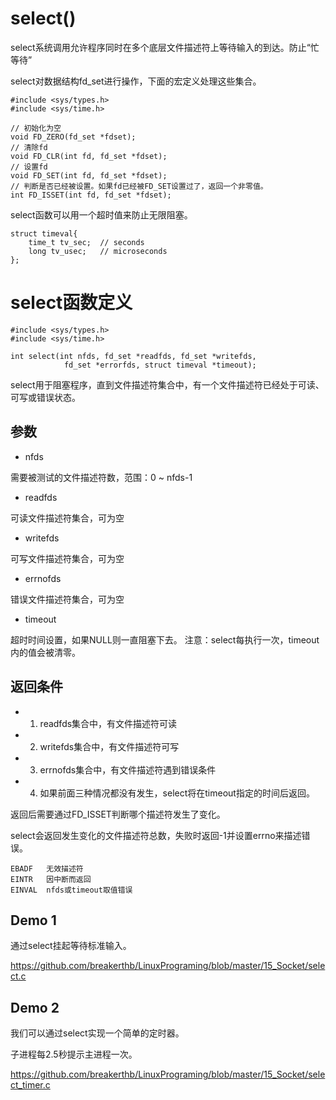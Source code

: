 # select()

select系统调用允许程序同时在多个底层文件描述符上等待输入的到达。防止“忙等待”

select对数据结构fd_set进行操作，下面的宏定义处理这些集合。

    #include <sys/types.h>
    #include <sys/time.h>
    
    // 初始化为空
    void FD_ZERO(fd_set *fdset); 
    // 清除fd
    void FD_CLR(int fd, fd_set *fdset);
    // 设置fd
    void FD_SET(int fd, fd_set *fdset);
    // 判断是否已经被设置。如果fd已经被FD_SET设置过了，返回一个非零值。
    int FD_ISSET(int fd, fd_set *fdset);
    
select函数可以用一个超时值来防止无限阻塞。

    struct timeval{
        time_t tv_sec;  // seconds
        long tv_usec;   // microseconds
    };
    
# select函数定义

    #include <sys/types.h>
    #include <sys/time.h>
    
    int select(int nfds, fd_set *readfds, fd_set *writefds,
                fd_set *errorfds, struct timeval *timeout);
                
select用于阻塞程序，直到文件描述符集合中，有一个文件描述符已经处于可读、可写或错误状态。

## 参数

- nfds

需要被测试的文件描述符数，范围：0 ~ nfds-1

- readfds

可读文件描述符集合，可为空

- writefds

可写文件描述符集合，可为空

- errnofds

错误文件描述符集合，可为空

- timeout

超时时间设置，如果NULL则一直阻塞下去。
注意：select每执行一次，timeout内的值会被清零。

## 返回条件

- 1. readfds集合中，有文件描述符可读
- 2. writefds集合中，有文件描述符可写
- 3. errnofds集合中，有文件描述符遇到错误条件
- 4. 如果前面三种情况都没有发生，select将在timeout指定的时间后返回。

返回后需要通过FD_ISSET判断哪个描述符发生了变化。

select会返回发生变化的文件描述符总数，失败时返回-1并设置errno来描述错误。

    EBADF   无效描述符
    EINTR   因中断而返回
    EINVAL  nfds或timeout取值错误

## Demo 1

通过select挂起等待标准输入。

<https://github.com/breakerthb/LinuxPrograming/blob/master/15_Socket/select.c>

## Demo 2

我们可以通过select实现一个简单的定时器。

子进程每2.5秒提示主进程一次。

<https://github.com/breakerthb/LinuxPrograming/blob/master/15_Socket/select_timer.c>